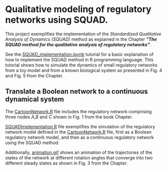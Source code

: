 # Qualitative modeling of regulatory networks using SQUAD.

This project exemplifies the implementation of the _Standardized Qualitative Analysis of Dynamics (SQUAD)_ method as explained in the Chapter ___"The SQUAD method for the qualitative analysis of regulatory networks"___.

See the [SQUAD_implementation.ipynb](https://github.com/caramirezal/SQUADBookChapter/blob/master/SQUAD_implementation.ipynb) tutorial for a basic explanation of how to implement the SQUAD method in R programming language. This tutorial shows how to simulate the dynamics of small regulatory networks from a toy model and from a known biological system as presented in Fig. 4 and Fig. 5 from the Chapter. 

## Translate a Boolean network to a continuous dynamical system
The [CartoonNetwork.R](https://github.com/caramirezal/SQUADBookChapter/blob/master/cartoonNetwork.R) file includes the regulatory network comprising three nodes _A_,_B_ and _C_ shown in Fig. 1 from the book Chapter.

[SQUADImplementation.R](https://github.com/caramirezal/SQUADBookChapter/blob/master/SQUADImplementation.R) file exemplifies the simulation of the regulatory network model defined in the [CartoonNetwork.R](https://github.com/caramirezal/SQUADBookChapter/blob/master/cartoonNetwork.R) file, first as a Boolean regulatory network model, and then as a continuous regulatory network using the SQUAD method. 

Additionally, [animation.gif](https://github.com/caramirezal/SQUADBookChapter/blob/master/animation.gif) shows an animation of the trajectories of the states of the network at different rotation angles that converge into two different steady states as shown in Fig. 3 from the Chapter.

